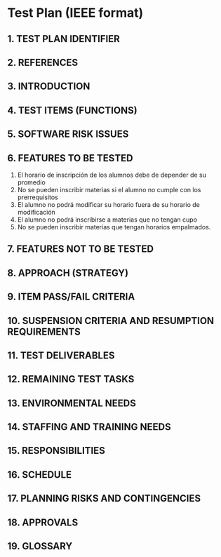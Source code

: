 # Test Plan (IEEE format)

## 1. TEST PLAN IDENTIFIER
## 2. REFERENCES
## 3. INTRODUCTION
## 4. TEST ITEMS (FUNCTIONS)
## 5. SOFTWARE RISK ISSUES
## 6. FEATURES TO BE TESTED
1. El horario de inscripción de los alumnos debe de depender de su promedio
2. No se pueden inscribir materias si el alumno no cumple con los prerrequisitos
3. El alumno no podrá modificar su horario fuera de su horario de modificación 
4. El alumno no podrá inscribirse a materias que no tengan cupo
5. No se pueden inscribir materias que tengan horarios empalmados.
## 7. FEATURES NOT TO BE TESTED
## 8. APPROACH (STRATEGY)
## 9. ITEM PASS/FAIL CRITERIA
## 10. SUSPENSION CRITERIA AND RESUMPTION REQUIREMENTS
## 11. TEST DELIVERABLES
## 12. REMAINING TEST TASKS
## 13. ENVIRONMENTAL NEEDS
## 14. STAFFING AND TRAINING NEEDS
## 15. RESPONSIBILITIES
## 16. SCHEDULE
## 17. PLANNING RISKS AND CONTINGENCIES
## 18. APPROVALS
## 19. GLOSSARY

